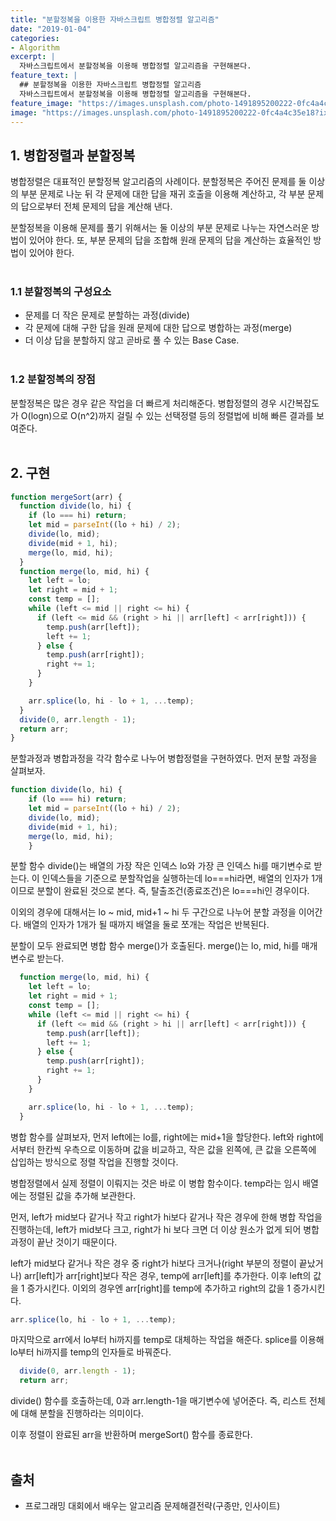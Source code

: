 ```yaml
---
title: "분할정복을 이용한 자바스크립트 병합정렬 알고리즘"
date: "2019-01-04"
categories:
- Algorithm
excerpt: |
  자바스크립트에서 분할정복을 이용해 병합정렬 알고리즘을 구현해본다.
feature_text: |
  ## 분할정복을 이용한 자바스크립트 병합정렬 알고리즘
  자바스크립트에서 분할정복을 이용해 병합정렬 알고리즘을 구현해본다.
feature_image: "https://images.unsplash.com/photo-1491895200222-0fc4a4c35e18?ixlib=rb-1.2.1&ixid=eyJhcHBfaWQiOjEyMDd9&auto=format&fit=crop&w=1567&q=80"
image: "https://images.unsplash.com/photo-1491895200222-0fc4a4c35e18?ixlib=rb-1.2.1&ixid=eyJhcHBfaWQiOjEyMDd9&auto=format&fit=crop&w=1567&q=80"
---
```


## 1. 병합정렬과 분할정복
병합정렬은 대표적인 분할정복 알고리즘의 사례이다. 분할정복은 주어진 문제를 둘 이상의 부분 문제로 나눈 뒤 각 문제에 대한 답을 재귀 호출을 이용해 계산하고, 각 부분 문제의 답으로부터 전체 문제의 답을 계산해 낸다.

분할정복을 이용해 문제를 풀기 위해서는 둘 이상의 부분 문제로 나누는 자연스러운 방법이 있어야 한다. 또, 부분 문제의 답을 조합해 원래 문제의 답을 계산하는 효율적인 방법이 있어야 한다.<br><br>
### 1.1 분할정복의 구성요소
- 문제를 더 작은 문제로 분할하는 과정(divide)
- 각 문제에 대해 구한 답을 원래 문제에 대한 답으로 병합하는 과정(merge)
- 더 이상 답을 분할하지 않고 곧바로 풀 수 있는 Base Case.
<br><br>
### 1.2 분할정복의 장점
분할정복은 많은 경우 같은 작업을 더 빠르게 처리해준다. 병합정렬의 경우 시간복잡도가 O(logn)으로 O(n^2)까지 걸릴 수 있는 선택정렬 등의 정렬법에 비해 빠른 결과를 보여준다.
<br><br>
## 2. 구현
```javascript
function mergeSort(arr) {
  function divide(lo, hi) {
    if (lo === hi) return;
    let mid = parseInt((lo + hi) / 2);
    divide(lo, mid);
    divide(mid + 1, hi);
    merge(lo, mid, hi);
  }
  function merge(lo, mid, hi) {
    let left = lo;
    let right = mid + 1;
    const temp = [];
    while (left <= mid || right <= hi) {
      if (left <= mid && (right > hi || arr[left] < arr[right])) {
        temp.push(arr[left]);
        left += 1;
      } else {
        temp.push(arr[right]);
        right += 1;
      }
    }

    arr.splice(lo, hi - lo + 1, ...temp);
  }
  divide(0, arr.length - 1);
  return arr;
}
```

분할과정과 병합과정을 각각 함수로 나누어 병합정렬을 구현하였다.
먼저 분할 과정을 살펴보자.

```javascript
function divide(lo, hi) {
    if (lo === hi) return;
    let mid = parseInt((lo + hi) / 2);
    divide(lo, mid);
    divide(mid + 1, hi);
    merge(lo, mid, hi);
    }
```
분할 함수 divide()는 배열의 가장 작은 인덱스 lo와 가장 큰 인덱스 hi를 매기변수로 받는다. 이 인덱스들을 기준으로 분할작업을 실행하는데 lo===hi라면, 배열의 인자가 1개이므로 분할이 완료된 것으로 본다. 즉, 탈출조건(종료조건)은 lo===hi인 경우이다.

이외의 경우에 대해서는 lo ~ mid, mid+1 ~ hi 두 구간으로 나누어 분할 과정을 이어간다. 배열의 인자가 1개가 될 때까지 배열을 둘로 쪼개는 작업은 반복된다.

분할이 모두 완료되면 병합 함수 merge()가 호출된다. merge()는 lo, mid, hi를 매개변수로 받는다.

```javascript
  function merge(lo, mid, hi) {
    let left = lo;
    let right = mid + 1;
    const temp = [];
    while (left <= mid || right <= hi) {
      if (left <= mid && (right > hi || arr[left] < arr[right])) {
        temp.push(arr[left]);
        left += 1;
      } else {
        temp.push(arr[right]);
        right += 1;
      }
    }

    arr.splice(lo, hi - lo + 1, ...temp);
  }
```
병합 함수를 살펴보자, 먼저 left에는 lo를, right에는 mid+1을 할당한다. left와 right에서부터 한칸씩 우측으로 이동하며 값을 비교하고, 작은 값을 왼쪽에, 큰 값을 오른쪽에 삽입하는 방식으로 정렬 작업을 진행할 것이다.

병합정렬에서 실제 정렬이 이뤄지는 것은 바로 이 병합 함수이다. temp라는 임시 배열에는 정렬된 값을 추가해 보관한다.

먼저, left가 mid보다 같거나 작고 right가 hi보다 같거나 작은 경우에 한해 병합 작업을 진행하는데, left가 mid보다 크고, right가 hi 보다 크면 더 이상 원소가 없게 되어 병합 과정이 끝난 것이기 때문이다.

left가 mid보다 같거나 작은 경우 중 right가 hi보다 크거나(right 부분의 정렬이 끝났거나) arr[left]가 arr[right]보다 작은 경우, temp에 arr[left]를 추가한다. 이후 left의 값을 1 증가시킨다. 이외의 경우엔 arr[right]를 temp에 추가하고 right의 값을 1 증가시킨다.

```javascript
arr.splice(lo, hi - lo + 1, ...temp);
```
마지막으로 arr에서 lo부터 hi까지를 temp로 대체하는 작업을 해준다. splice를 이용해 lo부터 hi까지를 temp의 인자들로 바꿔준다.

```javascript
  divide(0, arr.length - 1);
  return arr;
```
divide() 함수를 호출하는데, 0과 arr.length-1을 매기변수에 넣어준다. 즉, 리스트 전체에 대해 분할을 진행하라는 의미이다.

이후 정렬이 완료된 arr을 반환하며 mergeSort() 함수를 종료한다.
<br><br>
## 출처
- 프로그래밍 대회에서 배우는 알고리즘 문제해결전략(구종만, 인사이트)